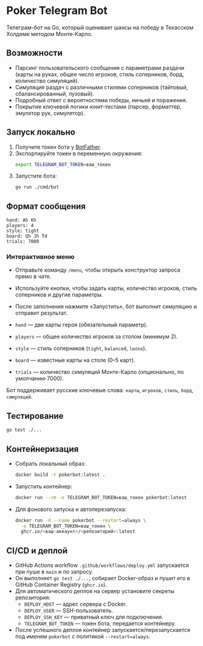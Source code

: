 # Poker Telegram Bot

Телеграм-бот на Go, который оценивает шансы на победу в Техасском Холдеме методом Монте-Карло.

## Возможности
- Парсинг пользовательского сообщения с параметрами раздачи (карты на руках, общее число игроков, стиль соперников, борд, количество симуляций).
- Симуляция раздач с различными стилями соперников (тайтовый, сбалансированный, лузовый).
- Подробный ответ с вероятностями победы, ничьей и поражения.
- Покрытие ключевой логики юнит-тестами (парсер, форматтер, эмулятор рук, симулятор).

## Запуск локально
1. Получите токен бота у [BotFather](https://t.me/botfather).
2. Экспортируйте токен в переменную окружения:
   ```sh
   export TELEGRAM_BOT_TOKEN=ваш_токен
   ```
3. Запустите бота:
   ```sh
   go run ./cmd/bot
   ```

## Формат сообщения
```
hand: Ah Kh
players: 4
style: tight
board: Qh Jh Td
trials: 7000
```

### Интерактивное меню
- Отправьте команду `/menu`, чтобы открыть конструктор запроса прямо в чате.
- Используйте кнопки, чтобы задать карты, количество игроков, стиль соперников и другие параметры.
- После заполнения нажмите «Запустить», бот выполнит симуляцию и отправит результат.

- `hand` — две карты героя (обязательный параметр).
- `players` — общее количество игроков за столом (минимум 2).
- `style` — стиль соперников (`tight`, `balanced`, `loose`).
- `board` — известные карты на столе (0–5 карт).
- `trials` — количество симуляций Монте-Карло (опционально, по умолчанию 7000).

Бот поддерживает русские ключевые слова: `карты`, `игроков`, `стиль`, `борд`, `симуляций`.

## Тестирование
```sh
go test ./...
```

## Контейнеризация
- Собрать локальный образ:
  ```sh
  docker build -t pokerbot:latest .
  ```
- Запустить контейнер:
  ```sh
  docker run --rm -e TELEGRAM_BOT_TOKEN=ваш_токен pokerbot:latest
  ```
- Для фонового запуска и автоперезапуска:
  ```sh
  docker run -d --name pokerbot --restart=always \
    -e TELEGRAM_BOT_TOKEN=ваш_токен \
    ghcr.io/<ваш-аккаунт>/<репозиторий>:latest
  ```

## CI/CD и деплой
- GitHub Actions workflow `.github/workflows/deploy.yml` запускается при пуше в `main` и по запросу.
- Он выполняет `go test ./...`, собирает Docker-образ и пушит его в GitHub Container Registry (`ghcr.io`).
- Для автоматического деплоя на сервер установите секреты репозитория:
  - `DEPLOY_HOST` — адрес сервера с Docker.
  - `DEPLOY_USER` — SSH-пользователь.
  - `DEPLOY_SSH_KEY` — приватный ключ для подключения.
  - `TELEGRAM_BOT_TOKEN` — токен бота, передается контейнеру.
- После успешного деплоя контейнер запускается/перезапускается под именем `pokerbot` с политикой `--restart=always`.
